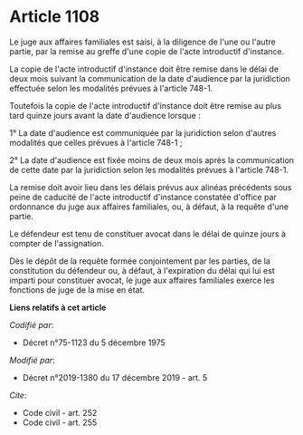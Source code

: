 # Article 1108

Le juge aux affaires familiales est saisi, à la diligence de l'une ou l'autre partie, par la remise au greffe d'une copie de
l'acte introductif d'instance.

La copie de l'acte introductif d'instance doit être remise dans le délai de deux mois suivant la communication de la date
d'audience par la juridiction effectuée selon les modalités prévues à l'article 748-1.

Toutefois la copie de l'acte introductif d'instance doit être remise au plus tard quinze jours avant la date d'audience
lorsque :

1° La date d'audience est communiquée par la juridiction selon d'autres modalités que celles prévues à l'article 748-1 ;

2° La date d'audience est fixée moins de deux mois après la communication de cette date par la juridiction selon les
modalités prévues à l'article 748-1.

La remise doit avoir lieu dans les délais prévus aux alinéas précédents sous peine de caducité de l'acte introductif
d'instance constatée d'office par ordonnance du juge aux affaires familiales, ou, à défaut, à la requête d'une partie.

Le défendeur est tenu de constituer avocat dans le délai de quinze jours à compter de l'assignation.

Dès le dépôt de la requête formée conjointement par les parties, de la constitution du défendeur ou, à défaut, à l'expiration
du délai qui lui est imparti pour constituer avocat, le juge aux affaires familiales exerce les fonctions de juge de la mise
en état.

**Liens relatifs à cet article**

_Codifié par_:

  - Décret n°75-1123 du 5 décembre 1975

_Modifié par_:

  - Décret n°2019-1380 du 17 décembre 2019 - art. 5

_Cite_:

  - Code civil - art. 252
  - Code civil - art. 255
